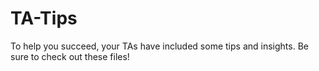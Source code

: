 # TA-Tips
To help you succeed, your TAs have included some tips and insights. Be sure to check out these files!

